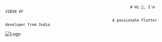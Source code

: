
                                                            # Hi 👋, I'm VIBIN VP

                                                    A passionate Flutter developer from India


![Logo](https://cdn.dribbble.com/users/1162077/screenshots/3848914/programmer.gif)



